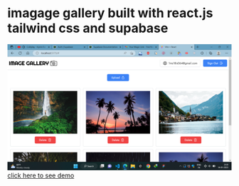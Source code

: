# imagage gallery built with react.js tailwind css and supabase
![banner](https://github.com/pavanKumarKR2000/image-gallery/blob/main/img-gallery.png?raw=true)
[click here to see demo](https://github.com/pavanKumarKR2000/image-gallery/blob/main/img-gallery.png?raw=true)
